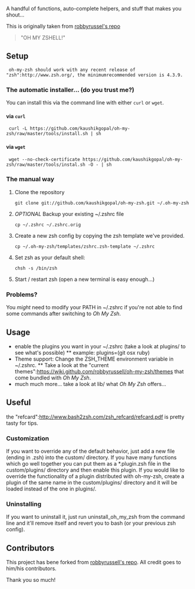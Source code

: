 A handful of functions, auto-complete helpers, and stuff that makes you shout...

This is originally taken from [robbyrussel's repo](https://github.com/robbyrussell/oh-my-zsh/)

> "OH MY ZSHELL!"

## Setup


     oh-my-zsh should work with any recent release of "zsh":http://www.zsh.org/, the minimumrecommended version is 4.3.9.

### The automatic installer... (do you trust me?)

You can install this via the command line with either `curl` or `wget`.

#### via `curl`

     curl -L https://github.com/kaushikgopal/oh-my-zsh/raw/master/tools/install.sh | sh

#### via `wget`

     wget --no-check-certificate https://github.com/kaushikgopal/oh-my-zsh/raw/master/tools/instal.sh -O - | sh

### The manual way


1. Clone the repository

       git clone git://github.com/kaushikgopal/oh-my-zsh.git ~/.oh-my-zsh

2. *OPTIONAL* Backup your existing ~/.zshrc file

       cp ~/.zshrc ~/.zshrc.orig

3. Create a new zsh config by copying the zsh template we've provided.

       cp ~/.oh-my-zsh/templates/zshrc.zsh-template ~/.zshrc

4. Set zsh as your default shell:

       chsh -s /bin/zsh

5. Start / restart zsh (open a new terminal is easy enough...)

### Problems?

You _might_ need to modify your PATH in ~/.zshrc if you're not able to find some commands after switching to _Oh My Zsh_.

## Usage


* enable the plugins you want in your ~/.zshrc (take a look at plugins/ to see what's possible)
** example: plugins=(git osx ruby)
* Theme support: Change the ZSH_THEME environment variable in ~/.zshrc.
** Take a look at the "current themes":https://wiki.github.com/robbyrussell/oh-my-zsh/themes that come bundled with _Oh My Zsh_.
* much much more...  take a look at lib/ what _Oh My Zsh_ offers...

## Useful


the "refcard":http://www.bash2zsh.com/zsh_refcard/refcard.pdf is pretty tasty for tips.

### Customization

If you want to override any of the default behavior, just add a new file (ending in .zsh) into the custom/ directory.
If you have many functions which go well together you can put them as a *.plugin.zsh file in the custom/plugins/ directory and then enable this plugin.
If you would like to override the functionality of a plugin distributed with oh-my-zsh, create a plugin of the same name in the custom/plugins/ directory and it will be loaded instead of the one in plugins/.


### Uninstalling

If you want to uninstall it, just run uninstall_oh_my_zsh from the command line and it'll remove itself and revert you to bash (or your previous zsh config).

## Contributors

This project has bene forked from [robbyrussell's repo](https://github.com/robbyrussell/oh-my-zsh). All credit goes to him/his contributors.

Thank you so much!